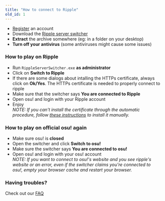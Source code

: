 ```yaml
---
title: "How to connect to Ripple"
old_id: 1
---
```

- [Register](http://ripple.moe/index.php?p=3) an account  
- Download the [Ripple server switcher](https://switcher.ripple.moe)
- **Extract** the archive somewhere (eg: in a folder on your desktop)  
- **Turn off your antivirus** (some antiviruses might cause some issues)  


### How to play on Ripple
- Run `RippleServerSwitcher.exe` **as administrator**  
- Click on **Switch to Ripple**  
- If there are some dialogs about intalling the HTTPs certificate, always click on **Ok/Yes**. The HTTPs certificate is needed to properly connect to ripple  
- Make sure that the switcher says **You are connected to Ripple**  
- Open osu! and login with your Ripple account  
- Enjoy  
_NOTE: If you can't install the certificate through the automatic procedure, follow [these instructions](https://ripple.moe/index.php?p=16&id=12) to install it manually._  

### How to play on official osu! again
- Make sure osu! is **closed**  
- Open the switcher and click **Switch to osu!**  
- Make sure the switcher says **You are connected to osu!**  
- Open osu! and login with your osu! account  
_NOTE: If you want to connect to osu!'s website and you see ripple's website or an error, even if the switcher claims you're connected to osu!, empty your browser cache and restart your browser._  

### Having troubles?
Check out our [FAQ](https://ripple.moe/doc/5)
